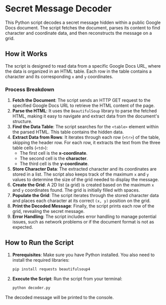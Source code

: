 # Secret Message Decoder

This Python script decodes a secret message hidden within a public Google Docs document. The script fetches the document, parses its content to find character and coordinate data, and then reconstructs the message on a grid.

## How it Works

The script is designed to read data from a specific Google Docs URL, where the data is organized in an HTML table. Each row in the table contains a character and its corresponding `x` and `y` coordinates.

### Process Breakdown

1.  **Fetch the Document**: The script sends an HTTP GET request to the specified Google Docs URL to retrieve the HTML content of the page.
2.  **Parse the HTML**: It uses the `BeautifulSoup` library to parse the fetched HTML, making it easy to navigate and extract data from the document's structure.
3.  **Find the Data Table**: The script searches for the `<table>` element within the parsed HTML. This table contains the hidden data.
4.  **Extract Data from Rows**: It iterates through each row (`<tr>`) of the table, skipping the header row. For each row, it extracts the text from the three table cells (`<td>`):
    *   The first cell is the **x-coordinate**.
    *   The second cell is the **character**.
    *   The third cell is the **y-coordinate**.
5.  **Store Character Data**: The extracted character and its coordinates are stored in a list. The script also keeps track of the maximum `x` and `y` values to determine the size of the grid needed to display the message.
6.  **Create the Grid**: A 2D list (a grid) is created based on the maximum `x` and `y` coordinates found. The grid is initially filled with spaces.
7.  **Populate the Grid**: The script iterates through the stored character data and places each character at its correct `(x, y)` position on the grid.
8.  **Print the Decoded Message**: Finally, the script prints each row of the grid, revealing the secret message.
9.  **Error Handling**: The script includes error handling to manage potential issues, such as network problems or if the document format is not as expected.

## How to Run the Script

1.  **Prerequisites**: Make sure you have Python installed. You also need to install the required libraries:
    ```bash
    pip install requests beautifulsoup4
    ```

2.  **Execute the Script**: Run the script from your terminal:
    ```bash
    python decoder.py
    ```

The decoded message will be printed to the console.
